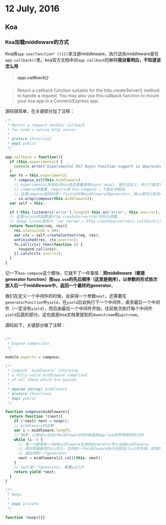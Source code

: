 # 12 July, 2016

## Koa

### Koa加载middleware的方式

Koa用`app.use(function* (){})`来注册middleware，执行这些middleware是在`app.callback()`里。koa官方文档中对`app.callback`的解释**我没看明白，不知道该怎么用**

> ##### app.callback()

> Return a callback function suitable for the http.createServer() method to handle a request. You may also use this callback function to mount your koa app in a Connect/Express app.

源码很简单，在关键部分加了注释：

```js
/**
 * Return a request handler callback
 * for node's native http server.
 *
 * @return {Function}
 * @api public
 */

app.callback = function(){
  if (this.experimental) {
    console.error('Experimental ES7 Async Function support is deprecated. Please look into Koa v2 as the middleware signature has changed.')
  }
  var fn = this.experimental
    ? compose_es7(this.middleware)
    // experimental用来标识koa是否需要使用async await，我们没定义，执行下面这句
    // compose很重要，require自`koa-compose`，下面会详细讲。
    // 这里compose返回的是一个yield所有middleware的generator，用co就可以把他们都执行一遍
    : co.wrap(compose(this.middleware));
  var self = this;

  if (!this.listeners('error').length) this.on('error', this.onerror);
  // 这里return的函数是http.createServer(cb)中的cb参数，
  // 在app.listen里执行 `var server = http.createServer(this.callback());`
  return function(req, res){
    res.statusCode = 404;
    var ctx = self.createContext(req, res);
    onFinished(res, ctx.onerror);
    fn.call(ctx).then(function () {
      respond.call(ctx);
    }).catch(ctx.onerror);
  }
}
```

记一下`koa-compose`这个模块，它就干了一件事情：**把middleware（都是generator function）按`app.use`的先后顺序（这里是倒序），以参数的形式依次放入后一个middleware中，返回一个最终的generator**。

我们在定义一个中间件的时候，会获得一个参数`next`，还需要在`generatorFunction`中`yield`，在`yield`后会执行下一个中间件，直至最后一个中间件（一定没有`yield`），而后由最后一个中间件开始，往前依次执行每个中间件`yield`后面的部分。这也就是koa文档里提到的`downstream`和`upstream`。

源码如下，关键部分做了注释：

```js

/**
 * Expose compositor.
 */

module.exports = compose;

/**
 * Compose `middleware` returning
 * a fully valid middleware comprised
 * of all those which are passed.
 *
 * @param {Array} middleware
 * @return {Function}
 * @api public
 */

function compose(middleware){
  return function *(next){
    if (!next) next = noop();
    // middleware的总数
    var i = middleware.length;
    // 倒序，以保证co在执行middleware的时候是按app.use的声明顺序执行的
    while (i--) {
      // 每一次都把前一次的middleware生成的generator传入当前middleware，
      // 同时把最新的this传入，这样前一个middleware执行后挂在ctx上的东西，后面的middleware都能获取到
      // 最后得到一个generator
      next = middleware[i].call(this, next);
    }
    // next是一个generator，需要yield*
    return yield *next;
  }
}

/**
 * Noop.
 *
 * @api private
 */

function *noop(){}
```